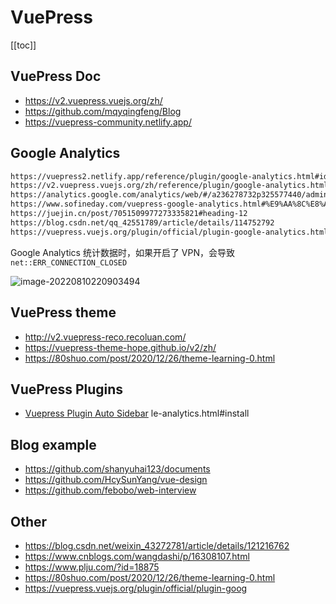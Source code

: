 # VuePress

<!--
 * @Author: rich1e
 * @Date: 2022-08-06 18:50:51
 * @LastEditors: rich1e
 * @LastEditTime: 2022-09-27 20:50:16
-->

[[toc]]

## VuePress Doc

- https://v2.vuepress.vuejs.org/zh/
- https://github.com/mqyqingfeng/Blog
- https://vuepress-community.netlify.app/

## Google Analytics

```markdown
https://vuepress2.netlify.app/reference/plugin/google-analytics.html#id
https://v2.vuepress.vuejs.org/zh/reference/plugin/google-analytics.html
https://analytics.google.com/analytics/web/#/a236278732p325577440/admin/streams/table/
https://www.sofineday.com/vuepress-google-analytics.html#%E9%AA%8C%E8%AF%81
https://juejin.cn/post/7051509977273335821#heading-12
https://blog.csdn.net/qq_42551789/article/details/114752792
https://vuepress.vuejs.org/plugin/official/plugin-google-analytics.html#install
```

Google Analytics 统计数据时，如果开启了 VPN，会导致 `net::ERR_CONNECTION_CLOSED`

![image-20220810220903494](@images\note\image-20220810220903494.png)

## VuePress theme

- http://v2.vuepress-reco.recoluan.com/
- https://vuepress-theme-hope.github.io/v2/zh/
- https://80shuo.com/post/2020/12/26/theme-learning-0.html

## VuePress Plugins

- [Vuepress Plugin Auto Sidebar](https://github.com/shanyuhai123/vuepress-plugin-auto-sidebar)
  le-analytics.html#install

## Blog example

- https://github.com/shanyuhai123/documents
- https://github.com/HcySunYang/vue-design
- https://github.com/febobo/web-interview

## Other

- https://blog.csdn.net/weixin_43272781/article/details/121216762
- https://www.cnblogs.com/wangdashi/p/16308107.html
- https://www.plju.com/?id=18875
- https://80shuo.com/post/2020/12/26/theme-learning-0.html
- https://vuepress.vuejs.org/plugin/official/plugin-goog
